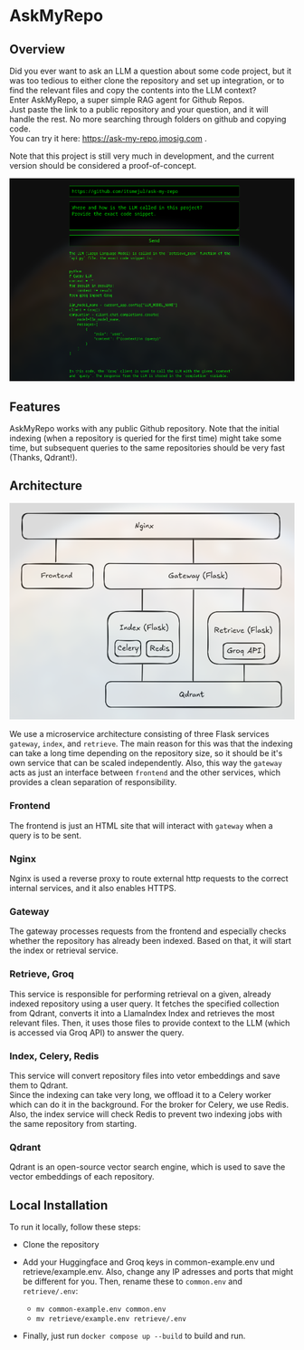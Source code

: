 # AskMyRepo
## Overview
Did you ever want to ask an LLM a question about some code project, but it was too tedious to either clone the repository and set up integration, or to find the relevant files and copy the contents into the LLM context?  
Enter AskMyRepo, a super simple RAG agent for Github Repos.  
Just paste the link to a public repository and your question, and it will handle the rest. No more searching through folders on github and copying code.  
You can try it here: https://ask-my-repo.jmosig.com .

Note that this project is still very much in development, and the current version should be considered a proof-of-concept.

![Screenshot of the website](images/demo.jpg)

## Features
AskMyRepo works with any public Github repository. Note that the initial indexing (when a repository is queried for the first time) might take some time, but subsequent queries to the same repositories should be very fast (Thanks, Qdrant!).

## Architecture

![Project Architecture](images/architecture.jpg)  

We use a microservice architecture consisting of three Flask services ```gateway```, ```index```, and ```retrieve```. The main reason for this was that the indexing can take a long time depending on the repository size, so it should be it's own service that can be scaled independently. Also, this way the ```gateway``` acts as just an interface between ```frontend``` and the other services, which provides a clean separation of responsibility.

### Frontend
The frontend is just an HTML site that will interact with ```gateway``` when a query is to be sent.

### Nginx
Nginx is used a reverse proxy to route external http requests to the correct internal services, and it also enables HTTPS.

### Gateway
The gateway processes requests from the frontend and especially checks whether the repository has already been indexed. Based on that, it will start the index or retrieval service.

### Retrieve, Groq
This service is responsible for performing retrieval on a given, already indexed repository using a user query. It fetches the specified collection from Qdrant, converts it into a LlamaIndex Index and retrieves the most relevant files. Then, it uses those files to provide context to the LLM (which is accessed via Groq API) to answer the query.

### Index, Celery, Redis
This service will convert repository files into vetor embeddings and save them to Qdrant.  
Since the indexing can take very long, we offload it to a Celery worker which can do it in the background. For the broker for Celery, we use Redis.  
Also, the index service will check Redis to prevent two indexing jobs with the same repository from starting.

### Qdrant
Qdrant is an open-source vector search engine, which is used to save the vector embeddings of each repository.

## Local Installation
To run it locally, follow these steps:
- Clone the repository
- Add your Huggingface and Groq keys in common-example.env und retrieve/example.env. Also, change any IP adresses and ports that might be different for you. Then, rename these to ```common.env``` and ```retrieve/.env```:  
    - ```mv common-example.env common.env```  
    - ```mv retrieve/example.env retrieve/.env```

- Finally, just run ```docker compose up --build``` to build and run.
